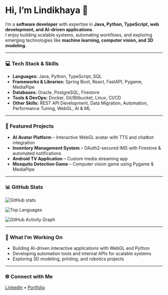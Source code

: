 # Hi, I’m Lindikhaya 👋

I’m a **software developer** with expertise in **Java, Python, TypeScript, web development, and AI-driven applications**.  
I enjoy building scalable systems, automating workflows, and exploring emerging technologies like **machine learning, computer vision, and 3D modeling**.

---

### 💻 Tech Stack & Skills
- **Languages:** Java, Python, TypeScript, SQL  
- **Frameworks & Libraries:** Spring Boot, React, FastAPI, Pygame, MediaPipe  
- **Databases:** Oracle, PostgreSQL, Firestore  
- **Tools & DevOps:** Docker, Git/Bitbucket, Linux, CI/CD  
- **Other Skills:** REST API Development, Data Migration, Automation, Performance Tuning, WebGL, AI & ML

---

### 🚀 Featured Projects
- **AI Avatar Platform** – Interactive WebGL avatar with TTS and chatbot integration  
- **Inventory Management System** – OAuth2-secured IMS with Firestore & automated notifications  
- **Android TV Application** – Custom media streaming app  
- **Mosquito Detection Game** – Computer vision game using Pygame & MediaPipe  

---

### 📊 GitHub Stats
![GitHub stats](https://github-readme-stats.vercel.app/api?username=SirLinda&show_icons=true&include_all_commits=true&count_private=true&theme=tokyonight)

![Top Languages](https://github-readme-stats.vercel.app/api/top-langs/?username=SirLinda&layout=compact&theme=tokyonight)

![GitHub Activity Graph](https://github-readme-activity-graph.cyclic.app/graph?username=SirLinda&theme=react-dark)

---

### 🔧 What I’m Working On
- Building AI-driven interactive applications with WebGL and Python  
- Developing automation tools and internal APIs for scalable systems  
- Exploring 3D modeling, printing, and robotics projects

---

### 🌐 Connect with Me
[LinkedIn](https://www.linkedin.com/in/YOUR-LINK) • [Portfolio](https://YOUR-WEBSITE)
